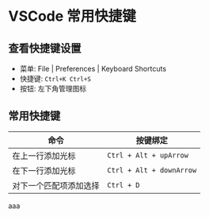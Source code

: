 # VSCode 常用快捷键

## 查看快捷键设置

- 菜单: File | Preferences | Keyboard Shortcuts
- 快捷键: `Ctrl+K Ctrl+S`
- 按钮: 左下角管理图标

## 常用快捷键

命令| 按键绑定
-|-
在上一行添加光标 | `Ctrl + Alt + upArrow`
在下一行添加光标 | `Ctrl + Alt + downArrow`
对下一个匹配项添加选择 | `Ctrl + D`


aaa
